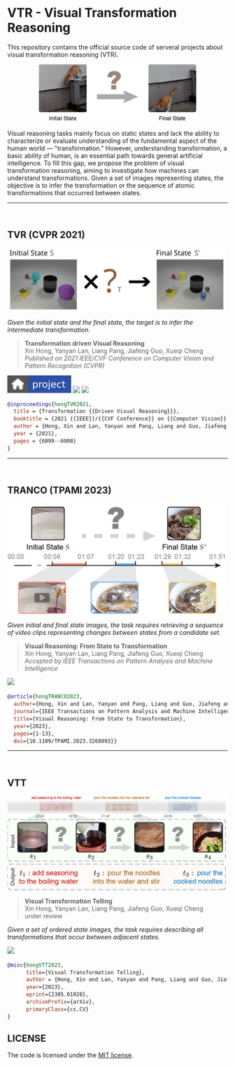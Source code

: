 # VTR - Visual Transformation Reasoning

This repository contains the official source code of serveral projects about visual transformation reasoning (VTR). 

<center>
    <img src="assets/vtr.png" width="360px">
</center>

Visual reasoning tasks mainly focus on static states and lack the ability to characterize or evaluate understanding of the fundamental aspect of the human world — "transformation." However, understanding transformation, a basic ability of human, is an essential path towards general artificial intelligence. To fill this gap, we propose the problem of visual transformation reasoning, aiming to investigate how machines can understand transformations. Given a set of images representing states, the objective is to infer the transformation or the sequence of atomic transformations that occurred between states.

---

<br>

## TVR (CVPR 2021)

<img src="assets/tvr.svg" width="500">

*Given the initial state and the final state, the target is to infer the intermediate transformation.*

> **Transformation driven Visual Reasoning** <br>
> Xin Hong, Yanyan Lan, Liang Pang, Jiafeng Guo, Xueqi Cheng <br>
> *Published on 2021 IEEE/CVF Conference on Computer Vision and Pattern Recognition (CVPR)*

[![](assets/project.svg)](https://hongxin2019.github.io/TVR/)
[![](https://img.shields.io/badge/TRANCE-dataset-blue?style=flat-square&labelColor=gray)](https://hongxin2019.github.io/TVR/dataset)
[![](https://img.shields.io/badge/arXiv-2011.13160-b31b1b?style=flat-square)](https://arxiv.org/pdf/2011.13160.pdf)

``` bibtex
@inproceedings{hongTVR2021,
  title = {Transformation {{Driven Visual Reasoning}}},
  booktitle = {2021 {{IEEE}}/{{CVF Conference}} on {{Computer Vision}} and {{Pattern Recognition}} ({{CVPR}})},
  author = {Hong, Xin and Lan, Yanyan and Pang, Liang and Guo, Jiafeng and Cheng, Xueqi},
  year = {2021},
  pages = {6899--6908}
}
```

---

<br>


## TRANCO (TPAMI 2023)

<img src="assets/tranco.png" width="500">

*Given initial and final state images, the task requires retrieving a sequence of video clips representing changes between states from a candidate set.*

> **Visual Reasoning: From State to Transformation** <br>
> Xin Hong, Yanyan Lan, Liang Pang, Jiafeng Guo, Xueqi Cheng <br>
> *Accepted by IEEE Transactions on Pattern Analysis and Machine Intelligence*

[![](https://img.shields.io/badge/arXiv-2305.01668-b31b1b?style=flat-square)](https://arxiv.org/pdf/2305.01668.pdf)



``` bibtex
@article{hongTRANCO2023,
  author={Hong, Xin and Lan, Yanyan and Pang, Liang and Guo, Jiafeng and Cheng, Xueqi},
  journal={IEEE Transactions on Pattern Analysis and Machine Intelligence}, 
  title={Visual Reasoning: From State to Transformation}, 
  year={2023},
  pages={1-13},
  doi={10.1109/TPAMI.2023.3268093}}
```

---
<br>

## VTT

<img src="assets/vtt.png" width="500">

> **Visual Transformation Telling** <br>
> Xin Hong, Yanyan Lan, Liang Pang, Jiafeng Guo, Xueqi Cheng <br>
> under review 

*Given a set of ordered state images, the task requires describing all transformations that occur between adjacent states.*

[![](https://img.shields.io/badge/arXiv-2305.01928-b31b1b?style=flat-square)](https://arxiv.org/pdf/2305.01928.pdf)


``` bibtex
@misc{hongVTT2023,
      title={Visual Transformation Telling}, 
      author = {Hong, Xin and Lan, Yanyan and Pang, Liang and Guo, Jiafeng and Cheng, Xueqi},
      year={2023},
      eprint={2305.01928},
      archivePrefix={arXiv},
      primaryClass={cs.CV}
}
```


## LICENSE

The code is licensed under the [MIT license](./LICENSE).